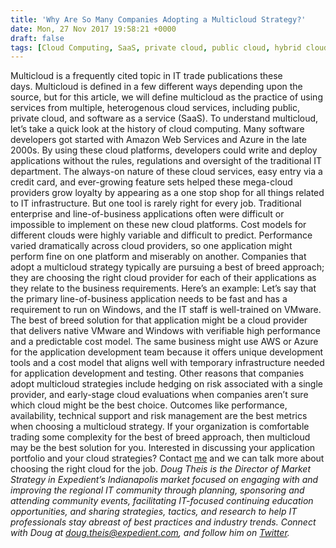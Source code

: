 ```yaml
---
title: 'Why Are So Many Companies Adopting a Multicloud Strategy?'
date: Mon, 27 Nov 2017 19:58:21 +0000
draft: false
tags: [Cloud Computing, SaaS, private cloud, public cloud, hybrid cloud, Doug Theis]
---
```


Multicloud is a frequently cited topic in IT trade publications these days. Multicloud is defined in a few different ways depending upon the source, but for this article, we will define multicloud as the practice of using services from multiple, heterogenous cloud services, including public, private cloud, and software as a service (SaaS). To understand multicloud, let’s take a quick look at the history of cloud computing. Many software developers got started with Amazon Web Services and Azure in the late 2000s. By using these cloud platforms, developers could write and deploy applications without the rules, regulations and oversight of the traditional IT department. The always-on nature of these cloud services, easy entry via a credit card, and ever-growing feature sets helped these mega-cloud providers grow loyalty by appearing as a one stop shop for all things related to IT infrastructure. But one tool is rarely right for every job. Traditional enterprise and line-of-business applications often were difficult or impossible to implement on these new cloud platforms. Cost models for different clouds were highly variable and difficult to predict. Performance varied dramatically across cloud providers, so one application might perform fine on one platform and miserably on another. Companies that adopt a multicloud strategy typically are pursuing a best of breed approach; they are choosing the right cloud provider for each of their applications as they relate to the business requirements. Here’s an example: Let’s say that the primary line-of-business application needs to be fast and has a requirement to run on Windows, and the IT staff is well-trained on VMware. The best of breed solution for that application might be a cloud provider that delivers native VMware and Windows with verifiable high performance and a predictable cost model. The same business might use AWS or Azure for the application development team because it offers unique development tools and a cost model that aligns well with temporary infrastructure needed for application development and testing. Other reasons that companies adopt multicloud strategies include hedging on risk associated with a single provider, and early-stage cloud evaluations when companies aren’t sure which cloud might be the best choice. Outcomes like performance, availability, technical support and risk management are the best metrics when choosing a multicloud strategy. If your organization is comfortable trading some complexity for the best of breed approach, then multicloud may be the best solution for you. Interested in discussing your application portfolio and your cloud strategies? Contact [me](mailto:doug.theis@expedient.com) and we can talk more about choosing the right cloud for the job. _Doug Theis is the Director of Market Strategy in Expedient’s Indianapolis market focused on engaging with and improving the regional IT community through planning, sponsoring and attending community events, facilitating IT-focused continuing education opportunities, and sharing strategies, tactics, and research to help IT professionals stay abreast of best practices and industry trends. Connect with Doug at [doug.theis@expedient.com](mailto:doug.theis@expedient.com), and follow him on [Twitter](https://twitter.com/dougtheis)._